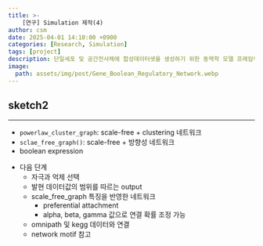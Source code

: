 ```yaml
---
title: >-
    [연구] Simulation 제작(4)
author: csm
date: 2025-04-01 14:10:00 +0900
categories: [Research, Simulation]
tags: [project]
description: 단일세포 및 공간전사체에 합성데이터셋을 생성하기 위한 동역학 모델 프레임워크
image:
  path: assets/img/post/Gene_Boolean_Regulatory_Network.webp
---
```


## sketch2
---
- `powerlaw_cluster_graph`: scale-free + clustering 네트워크
- `sclae_free_graph()`: scale-free + 방향성 네트워크
- boolean expression

<script src="https://gist.github.com/choisunmi00/9c05013e646e9459688bc97a6a979e27.js"></script>

- 다음 단계
    -  자극과 억제 선택 
    - 발현 데이터값의 범위를 따르는 output
    - scale_free_graph 특징을 반영한 네트워크
        - preferential attachment
        - alpha, beta, gamma 값으로 연결 확률 조정 가능
    - omnipath 및 kegg 데이터와 연결
    - network motif 참고
